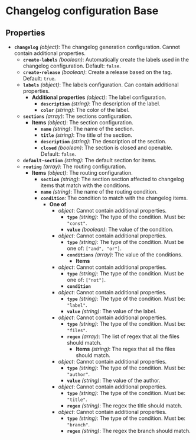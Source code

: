 # Changelog configuration Base

## Properties

- **`changelog`** _(object)_: The changelog generation configuration. Cannot contain additional properties.
  - **`create-labels`** _(boolean)_: Automatically create the labels used in the changelog configuration. Default: `false`.
  - **`create-release`** _(boolean)_: Create a release based on the tag. Default: `true`.
  - **`labels`** _(object)_: The labels configuration. Can contain additional properties.
    - **Additional properties** _(object)_: The label configuration.
      - **`description`** _(string)_: The description of the label.
      - **`color`** _(string)_: The color of the label.
  - **`sections`** _(array)_: The sections configuration.
    - **Items** _(object)_: The section configuration.
      - **`name`** _(string)_: The name of the section.
      - **`title`** _(string)_: The title of the section.
      - **`description`** _(string)_: The description of the section.
      - **`closed`** _(boolean)_: The section is closed and openable. Default: `false`.
  - **`default-section`** _(string)_: The default section for items.
  - **`routing`** _(array)_: The routing configuration.
    - **Items** _(object)_: The routing configuration.
      - **`section`** _(string)_: The section section affected to changelog items that match with the conditions.
      - **`name`** _(string)_: The name of the routing condition.
      - **`condition`**: The condition to match with the changelog items.
        - **One of**
          - _object_: Cannot contain additional properties.
            - **`type`** _(string)_: The type of the condition. Must be: `"const"`.
            - **`value`** _(boolean)_: The value of the condition.
          - _object_: Cannot contain additional properties.
            - **`type`** _(string)_: The type of the condition. Must be one of: `["and", "or"]`.
            - **`conditions`** _(array)_: The value of the conditions.
              - **Items**
          - _object_: Cannot contain additional properties.
            - **`type`** _(string)_: The type of the condition. Must be one of: `["not"]`.
            - **`condition`**
          - _object_: Cannot contain additional properties.
            - **`type`** _(string)_: The type of the condition. Must be: `"label"`.
            - **`value`** _(string)_: The value of the label.
          - _object_: Cannot contain additional properties.
            - **`type`** _(string)_: The type of the condition. Must be: `"files"`.
            - **`regex`** _(array)_: The list of regex that all the files should match.
              - **Items** _(string)_: The regex that all the files should match.
          - _object_: Cannot contain additional properties.
            - **`type`** _(string)_: The type of the condition. Must be: `"author"`.
            - **`value`** _(string)_: The value of the author.
          - _object_: Cannot contain additional properties.
            - **`type`** _(string)_: The type of the condition. Must be: `"title"`.
            - **`regex`** _(string)_: The regex the title should match.
          - _object_: Cannot contain additional properties.
            - **`type`** _(string)_: The type of the condition. Must be: `"branch"`.
            - **`regex`** _(string)_: The regex the branch should match.
